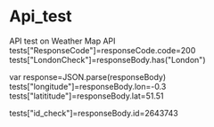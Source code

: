 # Api_test
API test on Weather Map API
tests["ResponseCode"]=responseCode.code=200
tests["LondonCheck"]=responseBody.has("London")

var response=JSON.parse(responseBody)
tests["longitude"]=responseBody.lon=-0.3
tests["latititude"]=responseBody.lat=51.51

tests["id_check"]=responseBody.id=2643743
